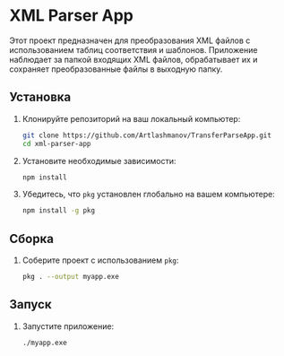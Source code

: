 # XML Parser App

Этот проект предназначен для преобразования XML файлов с использованием таблиц соответствия и шаблонов. Приложение наблюдает за папкой входящих XML файлов, обрабатывает их и сохраняет преобразованные файлы в выходную папку.

## Установка

1. Клонируйте репозиторий на ваш локальный компьютер:
    ```sh
    git clone https://github.com/Artlashmanov/TransferParseApp.git
    cd xml-parser-app
    ```

2. Установите необходимые зависимости:
    ```sh
    npm install
    ```

3. Убедитесь, что `pkg` установлен глобально на вашем компьютере:
    ```sh
    npm install -g pkg
    ```

## Сборка

1. Соберите проект с использованием `pkg`:
    ```sh
    pkg . --output myapp.exe
    ```

## Запуск

1. Запустите приложение:
    ```sh
    ./myapp.exe
    ```

